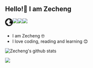 ## Hello!👋 I am Zecheng 

[<img align="left" height="25" src="https://raw.githubusercontent.com/iconic/open-iconic/master/svg/globe.svg" />](https://cs.stanford.edu/~zecheng)
[<img align="left" height="25" src="https://cdn.jsdelivr.net/npm/simple-icons@3.12.3/icons/googlescholar.svg" />](https://scholar.google.com/citations?user=COTsaIgAAAAJ&hl=en)
[<img align="left" height="25" src="https://cdn.jsdelivr.net/npm/simple-icons@3.12.3/icons/linkedin.svg" />](https://www.linkedin.com/in/zechengzhang/)
[<img align="left" height="25" src="https://cdn.jsdelivr.net/npm/simple-icons@3.12.3/icons/instagram.svg" />](https://www.instagram.com/wawazzc/)

<br/>
<br/>

- I am Zecheng 🤓
- I love coding, reading and learning 😊


![Zecheng's github stats](https://github-readme-stats.vercel.app/api?username=zechengz&show_icons=true&theme=merko)


![](https://visitor-badge.glitch.me/badge?page_id=github.com/zechengz)
